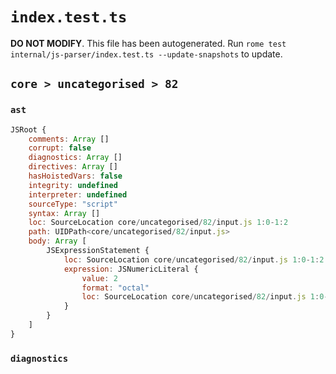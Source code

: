 # `index.test.ts`

**DO NOT MODIFY**. This file has been autogenerated. Run `rome test internal/js-parser/index.test.ts --update-snapshots` to update.

## `core > uncategorised > 82`

### `ast`

```javascript
JSRoot {
	comments: Array []
	corrupt: false
	diagnostics: Array []
	directives: Array []
	hasHoistedVars: false
	integrity: undefined
	interpreter: undefined
	sourceType: "script"
	syntax: Array []
	loc: SourceLocation core/uncategorised/82/input.js 1:0-1:2
	path: UIDPath<core/uncategorised/82/input.js>
	body: Array [
		JSExpressionStatement {
			loc: SourceLocation core/uncategorised/82/input.js 1:0-1:2
			expression: JSNumericLiteral {
				value: 2
				format: "octal"
				loc: SourceLocation core/uncategorised/82/input.js 1:0-1:2
			}
		}
	]
}
```

### `diagnostics`

```

```
